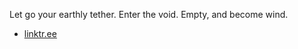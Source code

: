 Let go your earthly tether. Enter the void. Empty, and become wind.

 * [linktr.ee][linktr.ee] 

[linktr.ee]:https://linktr.ee/etdv_thevoid

